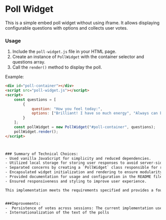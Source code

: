 # Poll Widget

This is a simple embed poll widget without using iframe. It allows displaying configurable questions with options and collects user votes.

### Usage
1. Include the `poll-widget.js` file in your HTML page.
2. Create an instance of `PollWidget` with the container selector and questions array.
3. Call the `render()` method to display the poll.

Example:
```html
<div id="poll-container"></div>
<script src="poll-widget.js"></script>
<script>
    const questions = [
        {
            question: "How you feel today:",
            options: ["Brilliant! I have so much energy", "Always can be worse.", "Please, end my misery."]
        }
    ];
    const pollWidget = new PollWidget("#poll-container", questions);
    pollWidget.render();
</script>



### Summary of Technical Choices:
- Used vanilla JavaScript for simplicity and reduced dependencies.
- Utilized local storage for storing user responses to avoid server-side setup.
- Separated concerns by creating a `PollWidget` class responsible for rendering polls and managing votes.
- Encapsulated widget initialization and rendering to ensure modularity and reusability.
- Provided documentation for usage and configuration in the README file.
- Ensured responsiveness and styling to improve user experience.

This implementation meets the requirements specified and provides a foundation for further enhancements and customizations.


###Improvements:
-  Persistence of votes across sessions: The current implementation uses localStorage to store the responses. This means that the votes are only saved locally on the user’s machine. If the user clears their browser data or switches devices, the votes will be lost. A more robust solution would be to store the votes on a server.
- Internationalization of the text of the polls